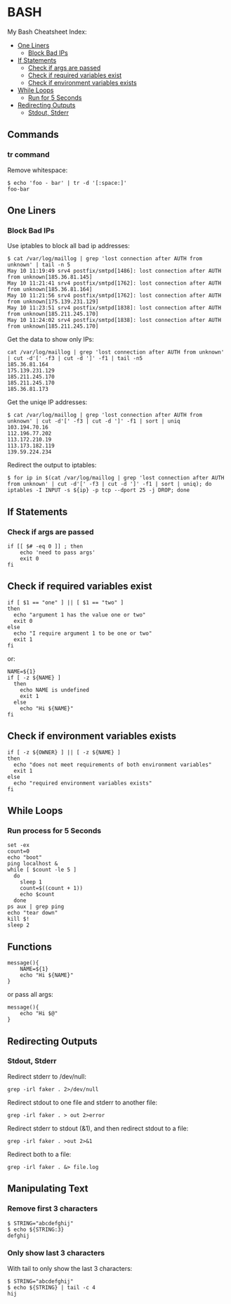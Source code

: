 # BASH

My Bash Cheatsheet Index:

* [One Liners](#one-liners)
  * [Block Bad IPs](#block-bad-ips)
* [If Statements](#if-statements)
  * [Check if args are passed](#check-if-args-are-passed)
  * [Check if required variables exist](#check-if-required-variables-exist)
  * [Check if environment variables exists](#check-if-environment-variables-exists)
* [While Loops](#while-loops)
  * [Run for 5 Seconds](#run-process-for-5-seconds)
* [Redirecting Outputs](#redirecting-outputs)
  * [Stdout, Stderr](#stdout-stderr)

## Commands

### tr command

Remove whitespace:

```
$ echo 'foo - bar' | tr -d '[:space:]'
foo-bar
```

## One Liners

### Block Bad IPs

Use iptables to block all bad ip addresses:

```
$ cat /var/log/maillog | grep 'lost connection after AUTH from unknown' | tail -n 5
May 10 11:19:49 srv4 postfix/smtpd[1486]: lost connection after AUTH from unknown[185.36.81.145]
May 10 11:21:41 srv4 postfix/smtpd[1762]: lost connection after AUTH from unknown[185.36.81.164]
May 10 11:21:56 srv4 postfix/smtpd[1762]: lost connection after AUTH from unknown[175.139.231.129]
May 10 11:23:51 srv4 postfix/smtpd[1838]: lost connection after AUTH from unknown[185.211.245.170]
May 10 11:24:02 srv4 postfix/smtpd[1838]: lost connection after AUTH from unknown[185.211.245.170]
```

Get the data to show only IPs:

```
cat /var/log/maillog | grep 'lost connection after AUTH from unknown' | cut -d'[' -f3 | cut -d ']' -f1 | tail -n5
185.36.81.164
175.139.231.129
185.211.245.170
185.211.245.170
185.36.81.173
```

Get the uniqe IP addresses:

```
$ cat /var/log/maillog | grep 'lost connection after AUTH from unknown' | cut -d'[' -f3 | cut -d ']' -f1 | sort | uniq
103.194.70.16
112.196.77.202
113.172.210.19
113.173.182.119
139.59.224.234
```

Redirect the output to iptables:

```
$ for ip in $(cat /var/log/maillog | grep 'lost connection after AUTH from unknown' | cut -d'[' -f3 | cut -d ']' -f1 | sort | uniq); do iptables -I INPUT -s ${ip} -p tcp --dport 25 -j DROP; done
```

## If Statements

### Check if args are passed

```
if [[ $# -eq 0 ]] ; then
    echo 'need to pass args'
    exit 0
fi
```

## Check if required variables exist

```
if [ $1 == "one" ] || [ $1 == "two" ]
then
  echo "argument 1 has the value one or two"
  exit 0
else
  echo "I require argument 1 to be one or two"
  exit 1
fi
```

or:

```
NAME=${1}
if [ -z ${NAME} ]
  then
    echo NAME is undefined
    exit 1
  else
    echo "Hi ${NAME}"
fi
```

## Check if environment variables exists

```
if [ -z ${OWNER} ] || [ -z ${NAME} ]
then
  echo "does not meet requirements of both environment variables"
  exit 1
else
  echo "required environment variables exists"
fi
```

## While Loops

### Run process for 5 Seconds

```
set -ex
count=0
echo "boot"
ping localhost &
while [ $count -le 5 ]
  do
    sleep 1
    count=$((count + 1))
    echo $count
  done
ps aux | grep ping
echo "tear down"
kill $!
sleep 2
```

## Functions

```
message(){
    NAME=${1}
    echo "Hi ${NAME}"
}
```

or pass all args:

```
message(){
    echo "Hi $@"
}
```

## Redirecting Outputs

### Stdout, Stderr 

Redirect stderr to /dev/null:

```
grep -irl faker . 2>/dev/null
```

Redirect stdout to one file and stderr to another file:

```
grep -irl faker . > out 2>error
```

Redirect stderr to stdout (&1), and then redirect stdout to a file:

```
grep -irl faker . >out 2>&1
```

Redirect both to a file:

```
grep -irl faker . &> file.log
```

## Manipulating Text

### Remove first 3 characters

```
$ STRING="abcdefghij"
$ echo ${STRING:3}
defghij
```

### Only show last 3 characters

With tail to only show the last 3 characters:

```
$ STRING="abcdefghij"
$ echo ${STRING} | tail -c 4
hij
```
